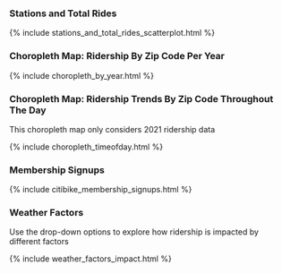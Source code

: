 ### Stations and Total Rides

{% include stations_and_total_rides_scatterplot.html %}

### Choropleth Map: Ridership By Zip Code Per Year

{% include choropleth_by_year.html %}

### Choropleth Map: Ridership Trends By Zip Code Throughout The Day

This choropleth map only considers 2021 ridership data

{% include choropleth_timeofday.html %}

### Membership Signups

{% include citibike_membership_signups.html %}

### Weather Factors

Use the drop-down options to explore how ridership is impacted by different factors

{% include weather_factors_impact.html %}